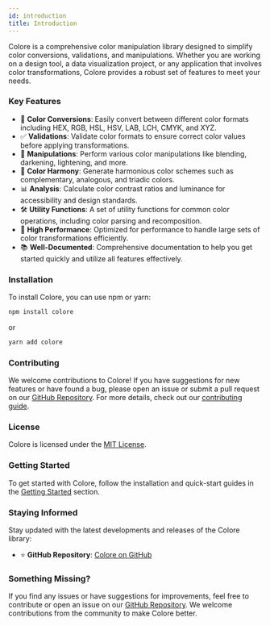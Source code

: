 ```yaml
---
id: introduction
title: Introduction
---
```


Colore is a comprehensive color manipulation library designed to simplify color conversions, validations, and manipulations. Whether you are working on a design tool, a data visualization project, or any application that involves color transformations, Colore provides a robust set of features to meet your needs.

### Key Features

- 🎨 **Color Conversions**: Easily convert between different color formats including HEX, RGB, HSL, HSV, LAB, LCH, CMYK, and XYZ.
- ✅ **Validations**: Validate color formats to ensure correct color values before applying transformations.
- 🔄 **Manipulations**: Perform various color manipulations like blending, darkening, lightening, and more.
- 🌈 **Color Harmony**: Generate harmonious color schemes such as complementary, analogous, and triadic colors.
- 📊 **Analysis**: Calculate color contrast ratios and luminance for accessibility and design standards.
- 🛠️ **Utility Functions**: A set of utility functions for common color operations, including color parsing and recomposition.
- 🚀 **High Performance**: Optimized for performance to handle large sets of color transformations efficiently.
- 📚 **Well-Documented**: Comprehensive documentation to help you get started quickly and utilize all features effectively.

### Installation

To install Colore, you can use npm or yarn:

```bash
npm install colore
```
or
```bash
yarn add colore
```

### Contributing

We welcome contributions to Colore! If you have suggestions for new features or have found a bug, please open an issue or submit a pull request on our [GitHub Repository](https://github.com/mallikcheripally/colore). For more details, check out our [contributing guide](https://github.com/your-repo/CONTRIBUTING.md).

### License

Colore is licensed under the [MIT License](https://github.com/mallikcheripally/colore/LICENSE).

### Getting Started

To get started with Colore, follow the installation and quick-start guides in the [Getting Started](./getting-started/installation) section.

### Staying Informed

Stay updated with the latest developments and releases of the Colore library:

- ⭐ **GitHub Repository**: [Colore on GitHub](https://github.com/mallikcheripally/colore)

### Something Missing?

If you find any issues or have suggestions for improvements, feel free to contribute or open an issue on our [GitHub Repository](https://github.com/mallikcheripally/colore). We welcome contributions from the community to make Colore better.
